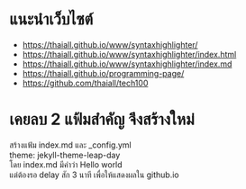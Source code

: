 # แนะนำเว็บไซต์
- https://thaiall.github.io/www/syntaxhighlighter/
- https://thaiall.github.io/www/syntaxhighlighter/index.html
- https://thaiall.github.io/www/syntaxhighlighter/index.md
- https://thaiall.github.io/programming-page/
- https://github.com/thaiall/tech100
# เคยลบ 2 แฟ้มสำคัญ จึงสร้างใหม่
สร้างแฟ้ม index.md และ _config.yml  
theme: jekyll-theme-leap-day  
โดย index.md มีคำว่า Hello world  
แต่ต้องรอ delay สัก 3 นาที เพื่อให้แสดงผลใน github.io
